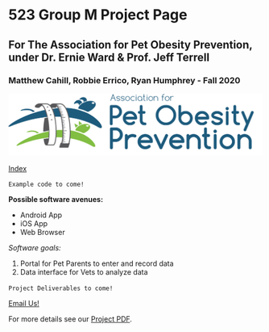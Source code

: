# 523 Group M Project Page
## For The Association for Pet Obesity Prevention, under Dr. Ernie Ward & Prof. Jeff Terrell
### Matthew Cahill, Robbie Errico, Ryan Humphrey - Fall 2020

![Logo](apop-logo.png)

[Index](https://github.com/mtcahill57/523-fa20-m/edit/gh-pages/index.md)

```
Example code to come!
```

**Possible software avenues:**
- Android App
- iOS App
- Web Browser

_Software goals:_
1. Portal for Pet Parents to enter and record data
2. Data interface for Vets to analyze data

`Project Deliverables to come!`

[Email Us!](mailto:mtcahill@live.unc.edu,rmerrico@live.unc.edu,ryanh777@live.unc.edu)


For more details see our [Project PDF](https://comp523.cs.unc.edu/f20/clients/ward.pdf).
